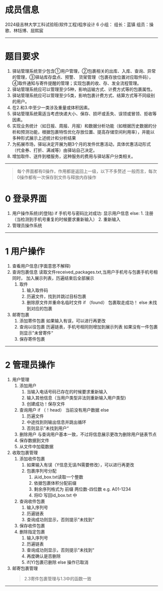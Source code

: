 # 成员信息

2024级吉林大学工科试验班(软件工程)程序设计 6 小组：
组长：蓝镇
组员：操歌、林钰博、屈熙宸

---

# 题目要求

1. 驿站管理系统⾄少包含①⽤户管理，②包裹相关的出库、⼊库、查询、异常的管理，③驿站库存盘点、预警、 货架管理（包裹存放位置对应取件码）， ④取件通知与寄件提醒的管理；实现包裹的收、存、发全流程管理。
2. 驿站管理系统应可以管理⾄少5种，影响运输⽅式、计费⽅式等的包裹属性。
3. 驿站管理系统应可以管理⾄少5类，影响包裹计费⽅式、结算⽅式等不同级别的⽤户。
4. 在2.和3.中⾄少⼀类涉及重量或体积因素。
5. 驿站管理系统需适当考虑快递⼤⼩、保存、损坏或丢失、误领或冒领、拒收等因素。
6. 实现业务统计（如⽇报、周报、⽉报）和数据分析功能（如根据历史数据的分析和预测功能，根据包裹特性优化存放位置、提⾼存储空间利⽤率），并能以多种形式展示上述统计和分析结果
7. 为拓展市场，驿站决定开展为期3个月的发件优惠活动，具体优惠活动形式（代金券、打折、满减等）由驿站自己决定。
8. 增加取件、送件到楼服务，这种服务的费用与驿站客户分类相关。

---
> 每个界面都有0操作，作用都是返回上一级，以下不多赘述
> 一般而言，每次0操作都有一次保存到文件与释放内存操作

# 0 登录界面
 1. 用户操作系统(的登陆)
		if 手机号与密码比对成功:
		显示用户信息
	   else:
		1. 注册
		（当检测到手机号重复的时候要求重新输入）
		2.  重新输入
 2. 管理员操作系统
---
# 1 用户操作
1. 查看用户信息(字面意思不解释)
2. 查询包裹信息
		读取文件received_packages.txt,当用户手机号与包裹手机号相同时，
		加入展示列表，历遍结束后全部展示
	1. 取件
		1. 输入取件码
		2. 历遍文件，找到并跳过目标包裹
		3. 删除原文件并重命名临时文件
			if （found）
				包裹取走成功！
			else
				未找到对应的包裹
3. 邮寄包裹
	1. 添加寄件包裹
			如果输入有误，可以进行再更改
	2. 查询以往包裹
			历遍链表，手机号相同则增加到展示列表
			如果没有一件包裹则显示"未曾寄件“
	3. 保存寄件包裹


---

# 2 管理员操作
1. 用户管理
	1. 添加用户
		 1. 当输入电话号码已存在的时候要求重新输入
		 2. 输入其他信息（当用户类型非法则重新输入用户类型)
		 3. 创建成功！保存文件
	2. 查询用户
			if （！head） 
			 当前没有用户数据
			else
		1.  历遍文件
		2. 中途找到则输出信息并跳出循环
		3. 否则显示”未找到用户“
	3. 删除用户
			与查询用户基本一致，不过将信息展示更改为删除用户链表节点
	4. 保存数据到文件
	5. 从文件中加载数据
2. 收取包裹管理
	1. 添加收件包裹
		1.   如果输入有误（Y信息无误/N需要修改），可以进行再更改
		2. 包裹序列号分配
			1. 从id_box.txt读取一个整数
			2. 依据包裹体积分配前缀
			3. 剩余序列格式为 前缀 两位数-四位数 e.g. A01-1234
			4. 将ID 写回id_box.txt 中
	2. 查询收件包裹
		1. 输入序列号
		2. 历遍链表
		3. 查询成功则显示，否则提示”未找到“
	3. 保存收件包裹
	4. 删除指定包裹
		 1. 输入序列号
		2. 历遍链表
		3. 查询成功则显示，否则提示”未找到“
		4. 再度确认是否删除
		5.  if(Y)包裹已删除 else 操作已取消
3. 邮寄包裹管理
	>2.3寄件包裹管理与1.3中的函数一致

--- 




